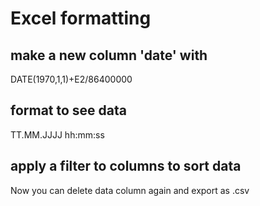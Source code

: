 # Excel formatting

## make a new column 'date' with
DATE(1970,1,1)+E2/86400000

## format to see data
TT.MM.JJJJ hh:mm:ss

## apply a filter to columns to sort data
Now you can delete data column again and export as .csv